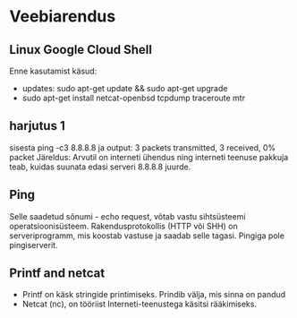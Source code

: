 # Veebiarendus
## Linux Google Cloud Shell
Enne kasutamist käsud:
- updates: sudo apt-get update && sudo apt-get upgrade
- sudo apt-get install netcat-openbsd tcpdump traceroute mtr
## harjutus 1
sisesta ping -c3 8.8.8.8 
ja output: 3 packets transmitted, 3 received, 0% packet 
Järeldus: Arvutil on interneti ühendus ning interneti teenuse pakkuja teab, kuidas suunata edasi serveri 8.8.8.8 juurde.
## Ping
Selle saadetud sõnumi - echo request, võtab vastu sihtsüsteemi operatsioonisüsteem. Rakendusprotokollis (HTTP või SHH) on serveriprogramm, mis koostab vastuse ja saadab selle tagasi. Pingiga pole pingiserverit.
## Printf and netcat
- Printf on käsk stringide printimiseks. Prindib välja, mis sinna on pandud 
- Netcat (nc), on tööriist Interneti-teenustega käsitsi rääkimiseks.
